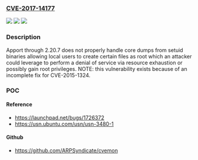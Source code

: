 ### [CVE-2017-14177](https://cve.mitre.org/cgi-bin/cvename.cgi?name=CVE-2017-14177)
![](https://img.shields.io/static/v1?label=Product&message=Apport&color=blue)
![](https://img.shields.io/static/v1?label=Version&message=through%202.20.7%20&color=brightgreen)
![](https://img.shields.io/static/v1?label=Vulnerability&message=Denial%20of%20service%20via%20resource%20exhaustion%20and%20privilege%20escalation&color=brightgreen)

### Description

Apport through 2.20.7 does not properly handle core dumps from setuid binaries allowing local users to create certain files as root which an attacker could leverage to perform a denial of service via resource exhaustion or possibly gain root privileges.  NOTE: this vulnerability exists because of an incomplete fix for CVE-2015-1324.

### POC

#### Reference
- https://launchpad.net/bugs/1726372
- https://usn.ubuntu.com/usn/usn-3480-1

#### Github
- https://github.com/ARPSyndicate/cvemon

